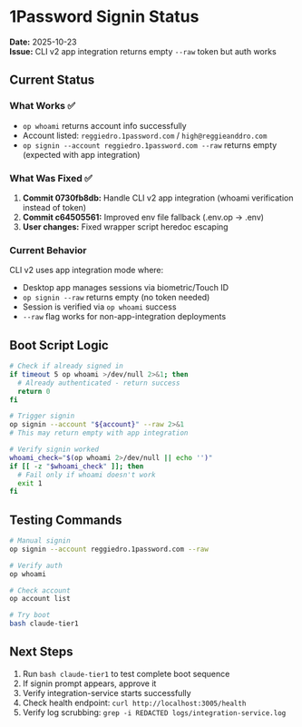 # 1Password Signin Status

**Date:** 2025-10-23  
**Issue:** CLI v2 app integration returns empty `--raw` token but auth works

## Current Status

### What Works ✅
- `op whoami` returns account info successfully
- Account listed: `reggiedro.1password.com` / `high@reggieanddro.com`
- `op signin --account reggiedro.1password.com --raw` returns empty (expected with app integration)

### What Was Fixed ✅
1. **Commit 0730fb8db:** Handle CLI v2 app integration (whoami verification instead of token)
2. **Commit c64505561:** Improved env file fallback (.env.op → .env)
3. **User changes:** Fixed wrapper script heredoc escaping

### Current Behavior

CLI v2 uses app integration mode where:
- Desktop app manages sessions via biometric/Touch ID
- `op signin --raw` returns empty (no token needed)
- Session is verified via `op whoami` success
- `--raw` flag works for non-app-integration deployments

## Boot Script Logic

```bash
# Check if already signed in
if timeout 5 op whoami >/dev/null 2>&1; then
  # Already authenticated - return success
  return 0
fi

# Trigger signin
op signin --account "${account}" --raw 2>&1
# This may return empty with app integration

# Verify signin worked
whoami_check="$(op whoami 2>/dev/null || echo '')"
if [[ -z "$whoami_check" ]]; then
  # Fail only if whoami doesn't work
  exit 1
fi
```

## Testing Commands

```bash
# Manual signin
op signin --account reggiedro.1password.com --raw

# Verify auth
op whoami

# Check account
op account list

# Try boot
bash claude-tier1
```

## Next Steps

1. Run `bash claude-tier1` to test complete boot sequence
2. If signin prompt appears, approve it
3. Verify integration-service starts successfully
4. Check health endpoint: `curl http://localhost:3005/health`
5. Verify log scrubbing: `grep -i REDACTED logs/integration-service.log`

